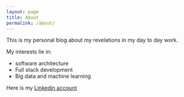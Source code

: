 ```yaml
---
layout: page
title: About
permalink: /about/
---
```


This is my personal blog about my revelations in my day to day work.

My interests lie in:

* software architecture
* Full stack development
* Big data and machine learning
 
 
Here is my [Linkedin account](https://www.linkedin.com/in/david-michael-gang-622b788)